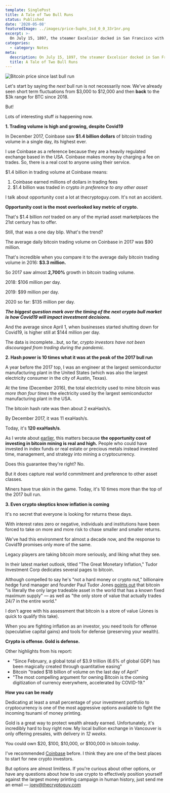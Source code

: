 ```yaml
---
template: SinglePost
title: A Tale of Two Bull Runs
status: Published
date: '2020-05-08'
featuredImage: ../images/price-5uphs_1sd_0_0_33r1nr.png
excerpt: >-
  On July 15, 1897, the steamer Excelsior docked in San Francisco with 30 passengers and $40 million in gold.
categories:
  - category: Notes
meta:
  description: On July 15, 1897, the steamer Excelsior docked in San Francisco with 30 passengers and $40 million in gold.
  title: A Tale of Two Bull Runs
---
```


![Bitcoin price since last bull run](../images/price-5uphs_1sd_0_0_33r1nr.png)

Let's start by saying the _next_ bull run is not necessarily now. We've already seen short term fluctuations from $3,000 to $12,000 and then **back** to the \$3k range for BTC since 2018.

But!

Lots of interesting stuff _is_ happening now.

**1\. Trading volume is high and growing, despite Covid19**

In December 2017, Coinbase saw **\$1.4 billion dollars** of bitcoin trading volume in a single day, its highest ever.

I use Coinbase as a reference because they are a heavily regulated exchange based in the USA. Coinbase makes money by charging a fee on trades. So, there is a real cost to anyone using their service.

\$1.4 billion in trading volume at Coinbase means:

1. Coinbase earned millions of dollars in trading fees
2. \$1.4 billion was traded in crypto _in preference to any other asset_

I talk about opportunity cost a lot at thecryptoguy.com. It's not an accident.

**Opportunity cost is the most overlooked key metric of crypto.**

That's \$1.4 billion _not_ traded on any of the myriad asset marketplaces the 21st century has to offer.

Still, that was a one day blip. What's the trend?

The average daily bitcoin trading volume on Coinbase in 2017 was \$90 million.

That's incredible when you compare it to the average daily bitcoin trading volume in 2016: **\$3.3 million.**

So 2017 saw almost **2,700%** growth in bitcoin trading volume.

2018: \$106 million per day.

2019: \$99 million per day.

2020 so far: \$135 million per day.

**_The biggest question mark over the timing of the next crypto bull market is how Covid19 will impact investment decisions._**

And the average since April 1, when businesses started shutting down for Covid19, is higher still at \$144 million per day.

The data is incomplete...but, so far, _crypto investors have not been discouraged from trading during the pandemic._

**2\. Hash power is 10 times what it was at the peak of the 2017 bull run**

A year before the 2017 top, I was an engineer at the largest semiconductor manufacturing plant in the United States (which was also the largest electricity consumer in the city of Austin, Texas).

At the time (December 2016), the total electricity used to mine bitcoin was _more than four times_ the electricity used by the largest semiconductor manufacturing plant in the USA.

The bitcoin hash rate was then about 2 exaHash/s.

By December 2017, it was 11 exaHash/s.

Today, it's **120 exaHash/s**.

As I wrote about [earlier](https://thecryptoguy.com/posts/whats-a-halvening-should-you-care/), this matters because **the opportunity cost of investing in bitcoin mining is real and high.** People who could have invested in index funds or real estate or precious metals instead invested time, management, and strategy into mining a cryptocurrency.

Does this guarantee they're right? No.

But it does capture real world commitment and preference to other asset classes.

Miners have true skin in the game. Today, it's 10 times more than the top of the 2017 bull run.

**3\. Even crypto skeptics know inflation is coming**

It's no secret that everyone is looking for returns these days.

With interest rates zero or negative, individuals and institutions have been forced to take on more and more risk to chase smaller and smaller returns.

We've had this environment for almost a decade now, and the response to Covid19 promises only more of the same.

Legacy players are taking bitcoin more seriously, and liking what they see.

In their latest market outlook, titled "The Great Monetary Inflation," Tudor Investment Corp dedicates several pages to bitcoin.

Although compelled to say he's "not a hard money or crypto nut," billionaire hedge fund manager and founder Paul Tudor Jones [points out](https://www.bloomberg.com/news/articles/2020-05-07/paul-tudor-jones-buys-bitcoin-says-he-s-reminded-of-gold-in-70s) that bitcoin "is literally the
only large tradeable asset in the world that has a known fixed maximum supply" &mdash; as well as "the only store of value that actually trades 24/7 in the entire world."

I don't agree with his assessment that bitcoin is a store of value (Jones is quick to qualify this take).

When you are fighting inflation as an investor, you need tools for offense (speculative capital gains) and tools for defense (preserving your wealth).

**Crypto is offense. Gold is defense.**

Other highlights from his report:

- "Since February, a global total of \$3.9 trillion (6.6% of global GDP) has been magically created through
  quantitative easing"
- Bitcoin "traded \$18 billion of volume on the last day of April"
- "The most compelling argument for owning Bitcoin is the coming digitization of currency
  everywhere, accelerated by COVID-19."

**How you can be ready**

Dedicating at least a small percentage of your investment portfolio to cryptocurrency is one of the most aggressive options available to fight the incoming tsunami of money printing.

Gold is a great way to protect wealth already earned. Unfortunately, it's incredibly hard to buy right now. My local bullion exchange in Vancouver is only offering presales, with delivery in _12 weeks_.

You could own $20, $100, $10,000, or $100,000 in bitcoin _today_.

I've recommended [Coinbase](https://www.coinbase.com/join/jking_iZ2ADA) before. I think they are one of the best places to start for new crypto investors.

But options are almost limitless. If you're curious about other options, or have any questions about how to use crypto to effectively position yourself against the largest money printing campaign in human history, just send me an email &mdash; joey@thecryptoguy.com
